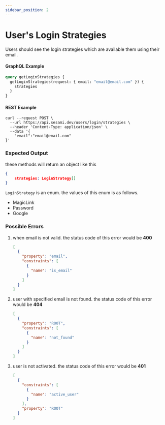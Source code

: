 ```yaml
---
sidebar_position: 2
---
```


# User's Login Strategies

Users should see the login strategies which are available them using their email.

#### GraphQL Example

```graphql
query getLoginStrategies {
  getLoginStrategies(request: { email: "email@email.com" }) {
    strategies
  }
}
```

#### REST Example

```curl
curl --request POST \
  --url https://api.sesami.dev/users/login/strategies \
  --header 'Content-Type: application/json' \
  --data '{
	"email":"email@email.com"
}'
```

### Expected Output

these methods will return an object like this

```json
{
    strategies: LoginStrategy[]
}
```

`LoginStrategy` is an enum. the values of this enum is as follows.

- MagicLink
- Password
- Google

### Possible Errors

1. when email is not valid. the status code of this error would be **400**
   ```json
   [
     {
       "property": "email",
       "constraints": [
         {
           "name": "is_email"
         }
       ]
     }
   ]
   ```
2. user with specified email is not found. the status code of this error would be **404**
   ```json
   [
     {
       "property": "ROOT",
       "constraints": [
         {
           "name": "not_found"
         }
       ]
     }
   ]
   ```
3. user is not activated. the status code of this error would be **401**
   ```json
   [
     {
       "constraints": [
         {
           "name": "active_user"
         }
       ],
       "property": "ROOT"
     }
   ]
   ```
